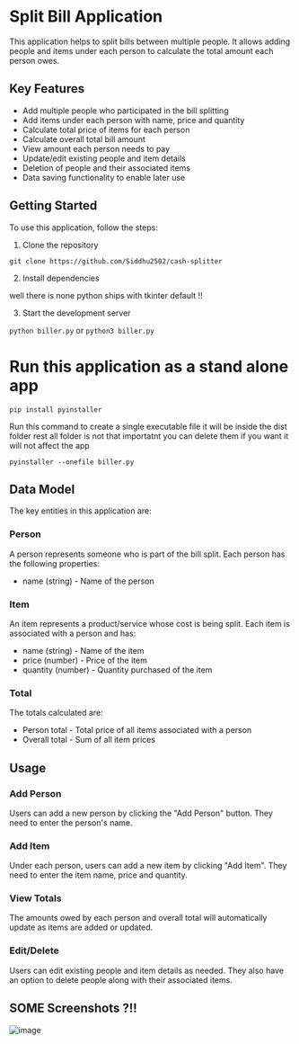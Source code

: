 # Split Bill Application

This application helps to split bills between multiple people. It allows adding people and items under each person to calculate the total amount each person owes.

## Key Features

- Add multiple people who participated in the bill splitting
- Add items under each person with name, price and quantity 
- Calculate total price of items for each person
- Calculate overall total bill amount
- View amount each person needs to pay
- Update/edit existing people and item details
- Deletion of people and their associated items
- Data saving functionality to enable later use

## Getting Started

To use this application, follow the steps:

1. Clone the repository

```git clone https://github.com/Siddhu2502/cash-splitter```

2. Install dependencies

well there is none python ships with tkinter default !!


3. Start the development server

```python biller.py```
or 
```python3 biller.py```

# Run this application as a stand alone app
``` pip install pyinstaller ```

Run this command to create a single executable file it will be inside the dist folder
rest all folder is not that importatnt you can delete them if you want it will not affect the app

```pyinstaller --onefile biller.py ```

## Data Model

The key entities in this application are:

### Person

A person represents someone who is part of the bill split. Each person has the following properties:

- name (string) - Name of the person

### Item 

An item represents a product/service whose cost is being split. Each item is associated with a person and has:

- name (string) - Name of the item  
- price (number) - Price of the item
- quantity (number) - Quantity purchased of the item

### Total

The totals calculated are:

- Person total - Total price of all items associated with a person 
- Overall total - Sum of all item prices

## Usage

### Add Person

Users can add a new person by clicking the "Add Person" button. They need to enter the person's name.

### Add Item 

Under each person, users can add a new item by clicking "Add Item". They need to enter the item name, price and quantity.

### View Totals

The amounts owed by each person and overall total will automatically update as items are added or updated.

### Edit/Delete

Users can edit existing people and item details as needed. They also have an option to delete people along with their associated items.

## SOME Screenshots ?!!
![image](images/howitshouldlook.png)